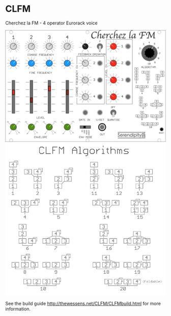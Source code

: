 # CLFM
Cherchez la FM - 4 operator Eurorack voice

<img src="CLFM.png" alt="Panel" width=635>

<img src="Algorithms.png" alt="Algorithms" width=635>

See the build guide http://thewessens.net/CLFM/CLFMbuild.html for more information.

